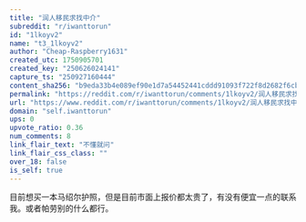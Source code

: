 ```yaml
---
title: "润人移民求找中介"
subreddit: "r/iwanttorun"
id: "1lkoyv2"
name: "t3_1lkoyv2"
author: "Cheap-Raspberry1631"
created_utc: 1750905701
created_key: "250626024141"
capture_ts: "250927160444"
content_sha256: "b9eda33b4e089ef90e1d7a54452441cddd91093f722f8d2682f6cb999349936d"
permalink: "https://reddit.com/r/iwanttorun/comments/1lkoyv2/润人移民求找中介/"
url: "https://www.reddit.com/r/iwanttorun/comments/1lkoyv2/润人移民求找中介/"
domain: "self.iwanttorun"
ups: 0
upvote_ratio: 0.36
num_comments: 8
link_flair_text: "不懂就问"
link_flair_css_class: ""
over_18: false
is_self: true
---
```


目前想买一本马绍尔护照，但是目前市面上报价都太贵了，有没有便宜一点的联系我。或者帕劳别的什么都行。
